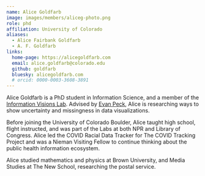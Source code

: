 ```yaml
---
name: Alice Goldfarb
image: images/members/aliceg-photo.png
role: phd
affiliation: University of Colorado
aliases:
  - Alice Fairbank Goldfarb
  - A. F. Goldfarb
links:
  home-page: https://alicegoldfarb.com
  email: alice.goldfarb@colorado.edu
  github: goldfarb
  bluesky: alicegoldfarb.com
  # orcid: 0000-0003-3608-3891
---
```


Alice Goldfarb is a PhD student in Information Science, and a member of the [Information Visions Lab](https://infovisions.github.io/). Advised by [Evan Peck](https://infovisions.github.io/members/evan-peck.html), Alice is researching ways to show uncertainty and missingness in data visualizations.

Before joining the University of Colorado Boulder, Alice taught high school, flight instructed, and was part of the Labs at both NPR and Library of Congress. Alice led the COVID Racial Data Tracker for The COVID Tracking Project and was a Nieman Visiting Fellow to continue thinking about the public health information ecosystem.

Alice studied mathematics and physics at Brown University, and Media Studies at The New School, researching the postal service.
